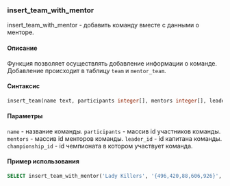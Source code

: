 ### insert_team_with_mentor

insert_team_with_mentor - добавить команду вместе с данными о менторе.

#### Описание
Функция позволяет осуществлять добавление информации о команде.
Добавление происходит в таблицу `team` и `mentor_team`.
#### Синтаксис

```SQL 
insert_team(name text, participants integer[], mentors integer[], leader_id integer, championship_id integer)
```

#### Параметры
`name` - название команды.
`participants` - массив id участников команды.
`mentors` - массив id менторов команды.
`leader_id` - id капитана команды.
`championship_id` - id чемпионата в котором участвует команда.

#### Пример использования

```SQL
SELECT insert_team_with_mentor('Lady Killers', '{496,420,88,606,926}', '{457}', 496, 1);
```